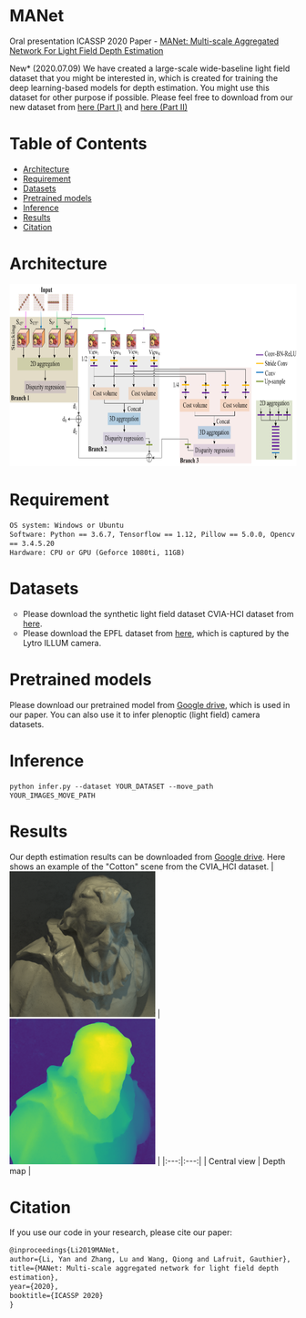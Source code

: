 # MANet
Oral presentation ICASSP 2020 Paper - [MANet: Multi-scale Aggregated Network For Light Field Depth Estimation](https://drive.google.com/open?id=17JqhbE_gYSG9OJEqWwT1qtDQ-xNBs0zI)

New* (2020.07.09) We have created a large-scale wide-baseline light field dataset that you might be interested in, which is created for training the deep learning-based models for depth estimation. You might use this dataset for other purpose if possible. Please feel free to download from our new dataset from <a href="https://zenodo.org/record/3931237#.XwTVNxT7SaE">here (Part I)</a> and <a href="https://zenodo.org/record/3934712#.XwTTWRT7SaE">here (Part II)</a>

# Table of Contents
- [Architecture](#architecture)
- [Requirement](#requirements)
- [Datasets](#datasets)
- [Pretrained models](#models)
- [Inference](#inference)
- [Results](#results)
- [Citation](#reference)

# Architecture
<img src="architecture.png" alt="lf" width="768" height="320">

# Requirement
```
OS system: Windows or Ubuntu
Software: Python == 3.6.7, Tensorflow == 1.12, Pillow == 5.0.0, Opencv == 3.4.5.20
Hardware: CPU or GPU (Geforce 1080ti, 11GB)
```

# Datasets
<ul style="list-style-type:circle;">
  <li>Please download the synthetic light field dataset CVIA-HCI dataset from <a href="https://lightfield-analysis.uni-konstanz.de/">here</a>.</li>
  <li>Please download the EPFL dataset from <a href="https://www.epfl.ch/labs/mmspg/downloads/epfl-light-field-image-dataset/">here</a>, which is captured by the Lytro ILLUM camera.</li>
</ul>

# Pretrained models
Please download our pretrained model from [Google drive](https://drive.google.com/open?id=1gnuVdIcnfOgGlwPev5x8u4tjiBn6cchy), which is used in our paper. You can also use it to infer plenoptic (light field) camera datasets.

# Inference
```
python infer.py --dataset YOUR_DATASET --move_path YOUR_IMAGES_MOVE_PATH
```
# Results
Our depth estimation results can be downloaded from [Google drive](https://drive.google.com/open?id=1FYeTXjpy6PGJiVvL2k2Q3bvKnRNAA0Cf). Here shows an example of the "Cotton" scene from the CVIA_HCI dataset.
| <img src="Data/CVIA_HCI_val/cotton/input_Cam040.png" alt="lf" width="256" height="256">  | <img src="Results/example.png" alt="lf" width="256" height="256"> |
|:---:|:---:|
| Central view | Depth map |

# Citation
If you use our code in your research, please cite our paper:
```
@inproceedings{Li2019MANet,
author={Li, Yan and Zhang, Lu and Wang, Qiong and Lafruit, Gauthier},
title={MANet: Multi-scale aggregated network for light field depth estimation},
year={2020},
booktitle={ICASSP 2020}
}
```
